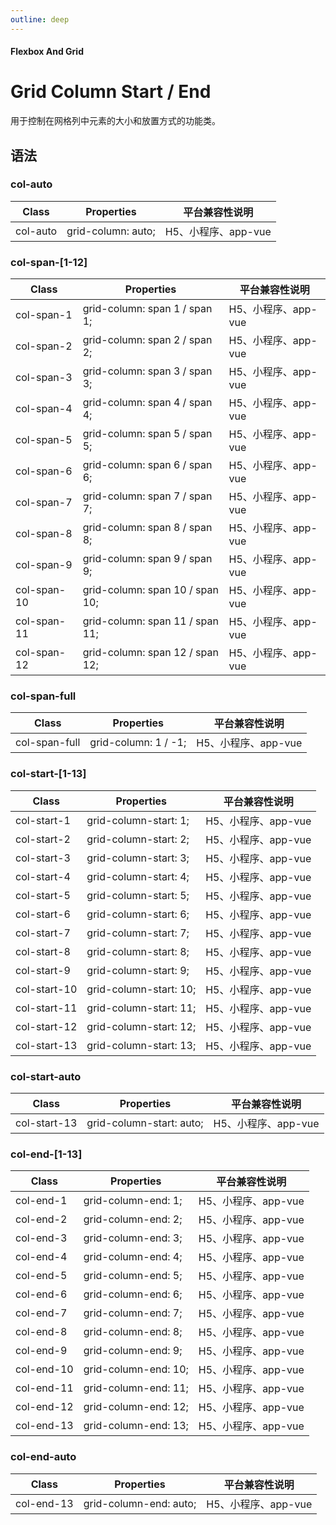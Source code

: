 ```yaml
---
outline: deep
---
```


#### <span class="text-lg text-gray-500 font-normal">Flexbox And Grid</span>

<div class="w-screen"></div>

# Grid Column Start / End
<a-typography-text>
    用于控制在网格列中元素的大小和放置方式的功能类。
</a-typography-text>

<CssPrefix />

## 语法
### col-auto
| Class | Properties | 平台兼容性说明
| --- | --- | ---
| <a-link status="success">col-auto</a-link> | <a-link>grid-column: auto;</a-link> | H5、小程序、app-vue

### col-span-[1-12]
| Class | Properties | 平台兼容性说明
| --- | --- | ---
| <a-link status="success">col-span-1</a-link> | <a-link>grid-column: span 1 / span 1;</a-link> | H5、小程序、app-vue
| <a-link status="success">col-span-2</a-link> | <a-link>grid-column: span 2 / span 2;</a-link> | H5、小程序、app-vue
| <a-link status="success">col-span-3</a-link> | <a-link>grid-column: span 3 / span 3;</a-link> | H5、小程序、app-vue
| <a-link status="success">col-span-4</a-link> | <a-link>grid-column: span 4 / span 4;</a-link> | H5、小程序、app-vue
| <a-link status="success">col-span-5</a-link> | <a-link>grid-column: span 5 / span 5;</a-link> | H5、小程序、app-vue
| <a-link status="success">col-span-6</a-link> | <a-link>grid-column: span 6 / span 6;</a-link> | H5、小程序、app-vue
| <a-link status="success">col-span-7</a-link> | <a-link>grid-column: span 7 / span 7;</a-link> | H5、小程序、app-vue
| <a-link status="success">col-span-8</a-link> | <a-link>grid-column: span 8 / span 8;</a-link> | H5、小程序、app-vue
| <a-link status="success">col-span-9</a-link> | <a-link>grid-column: span 9 / span 9;</a-link> | H5、小程序、app-vue
| <a-link status="success">col-span-10</a-link> | <a-link>grid-column: span 10 / span 10;</a-link> | H5、小程序、app-vue
| <a-link status="success">col-span-11</a-link> | <a-link>grid-column: span 11 / span 11;</a-link> | H5、小程序、app-vue
| <a-link status="success">col-span-12</a-link> | <a-link>grid-column: span 12 / span 12;</a-link> | H5、小程序、app-vue

### col-span-full
| Class | Properties | 平台兼容性说明
| --- | --- | ---
| <a-link status="success">col-span-full</a-link> | <a-link>grid-column: 1 / -1;</a-link> | H5、小程序、app-vue

### col-start-[1-13]
| Class | Properties | 平台兼容性说明
| --- | --- | ---
| <a-link status="success">col-start-1</a-link> | <a-link>grid-column-start: 1;</a-link> | H5、小程序、app-vue
| <a-link status="success">col-start-2</a-link> | <a-link>grid-column-start: 2;</a-link> | H5、小程序、app-vue
| <a-link status="success">col-start-3</a-link> | <a-link>grid-column-start: 3;</a-link> | H5、小程序、app-vue
| <a-link status="success">col-start-4</a-link> | <a-link>grid-column-start: 4;</a-link> | H5、小程序、app-vue
| <a-link status="success">col-start-5</a-link> | <a-link>grid-column-start: 5;</a-link> | H5、小程序、app-vue
| <a-link status="success">col-start-6</a-link> | <a-link>grid-column-start: 6;</a-link> | H5、小程序、app-vue
| <a-link status="success">col-start-7</a-link> | <a-link>grid-column-start: 7;</a-link> | H5、小程序、app-vue
| <a-link status="success">col-start-8</a-link> | <a-link>grid-column-start: 8;</a-link> | H5、小程序、app-vue
| <a-link status="success">col-start-9</a-link> | <a-link>grid-column-start: 9;</a-link> | H5、小程序、app-vue
| <a-link status="success">col-start-10</a-link> | <a-link>grid-column-start: 10;</a-link> | H5、小程序、app-vue
| <a-link status="success">col-start-11</a-link> | <a-link>grid-column-start: 11;</a-link> | H5、小程序、app-vue
| <a-link status="success">col-start-12</a-link> | <a-link>grid-column-start: 12;</a-link> | H5、小程序、app-vue
| <a-link status="success">col-start-13</a-link> | <a-link>grid-column-start: 13;</a-link> | H5、小程序、app-vue

### col-start-auto
| Class | Properties | 平台兼容性说明
| --- | --- | ---
| <a-link status="success">col-start-13</a-link> | <a-link>grid-column-start: auto;</a-link> | H5、小程序、app-vue

### col-end-[1-13]
| Class | Properties | 平台兼容性说明
| --- | --- | ---
| <a-link status="success">col-end-1</a-link> | <a-link>grid-column-end: 1;</a-link> | H5、小程序、app-vue
| <a-link status="success">col-end-2</a-link> | <a-link>grid-column-end: 2;</a-link> | H5、小程序、app-vue
| <a-link status="success">col-end-3</a-link> | <a-link>grid-column-end: 3;</a-link> | H5、小程序、app-vue
| <a-link status="success">col-end-4</a-link> | <a-link>grid-column-end: 4;</a-link> | H5、小程序、app-vue
| <a-link status="success">col-end-5</a-link> | <a-link>grid-column-end: 5;</a-link> | H5、小程序、app-vue
| <a-link status="success">col-end-6</a-link> | <a-link>grid-column-end: 6;</a-link> | H5、小程序、app-vue
| <a-link status="success">col-end-7</a-link> | <a-link>grid-column-end: 7;</a-link> | H5、小程序、app-vue
| <a-link status="success">col-end-8</a-link> | <a-link>grid-column-end: 8;</a-link> | H5、小程序、app-vue
| <a-link status="success">col-end-9</a-link> | <a-link>grid-column-end: 9;</a-link> | H5、小程序、app-vue
| <a-link status="success">col-end-10</a-link> | <a-link>grid-column-end: 10;</a-link> | H5、小程序、app-vue
| <a-link status="success">col-end-11</a-link> | <a-link>grid-column-end: 11;</a-link> | H5、小程序、app-vue
| <a-link status="success">col-end-12</a-link> | <a-link>grid-column-end: 12;</a-link> | H5、小程序、app-vue
| <a-link status="success">col-end-13</a-link> | <a-link>grid-column-end: 13;</a-link> | H5、小程序、app-vue

### col-end-auto
| Class | Properties | 平台兼容性说明
| --- | --- | ---
| <a-link status="success">col-end-13</a-link> | <a-link>grid-column-end: auto;</a-link> | H5、小程序、app-vue